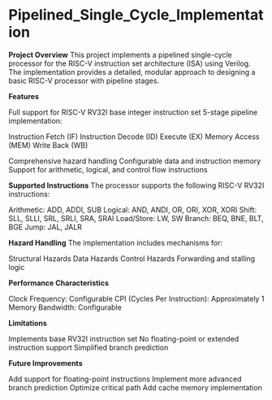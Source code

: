# Pipelined_Single_Cycle_Implementation

**Project Overview**
This project implements a pipelined single-cycle processor for the RISC-V instruction set architecture (ISA) using Verilog. The implementation provides a detailed, modular approach to designing a basic RISC-V processor with pipeline stages.

**Features**

Full support for RISC-V RV32I base integer instruction set
5-stage pipeline implementation:

Instruction Fetch (IF)
Instruction Decode (ID)
Execute (EX)
Memory Access (MEM)
Write Back (WB)


Comprehensive hazard handling
Configurable data and instruction memory
Support for arithmetic, logical, and control flow instructions

**Supported Instructions**
The processor supports the following RISC-V RV32I instructions:

Arithmetic: ADD, ADDI, SUB
Logical: AND, ANDI, OR, ORI, XOR, XORI
Shift: SLL, SLLI, SRL, SRLI, SRA, SRAI
Load/Store: LW, SW
Branch: BEQ, BNE, BLT, BGE
Jump: JAL, JALR

**Hazard Handling**
The implementation includes mechanisms for:

Structural Hazards
Data Hazards
Control Hazards
Forwarding and stalling logic

**Performance Characteristics**

Clock Frequency: Configurable
CPI (Cycles Per Instruction): Approximately 1
Memory Bandwidth: Configurable

**Limitations**

Implements base RV32I instruction set
No floating-point or extended instruction support
Simplified branch prediction

**Future Improvements**

Add support for floating-point instructions
Implement more advanced branch prediction
Optimize critical path
Add cache memory implementation
